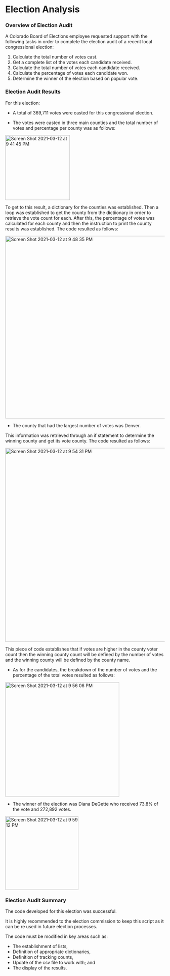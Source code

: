 # Election Analysis

### Overview of Election Audit
A Colorado Board of Elections employee requested support with the following tasks in order to complete the election audit of a recent local congressional election:

1. Calculate the total number of votes cast.
2. Get a complete list of the votes each candidate received.
3. Calculate the total number of votes each candidate received.
4. Calculate the percentage of votes each candidate won.
5. Determine the winner of the election based on popular vote.


### Election Audit Results
For this election:

- A total of 369,711 votes were casted for this congressional election.

- The votes were casted in three main counties and the total number of votes and percentage per county was as follows:

<img width="204" alt="Screen Shot 2021-03-12 at 9 41 45 PM" src="https://user-images.githubusercontent.com/78698456/111016909-65aebb00-837e-11eb-9f34-da31c518e8d3.png">

To get to this result, a dictionary for the counties was established. Then a loop was established to get the county from the dictiionary in order to retrieve the vote count for each. After this, the percentage of votes was calculated for each county and then the instruction to print the county results was established. The code resulted as follows:

<img width="574" alt="Screen Shot 2021-03-12 at 9 48 35 PM" src="https://user-images.githubusercontent.com/78698456/111016903-5e87ad00-837e-11eb-873f-f3ae48f3d7ce.png">

- The county that had the largest number of votes was Denver.

This information was retrieved through an if statement to determine the winning county and get its vote county. The code resulted as follows:

<img width="610" alt="Screen Shot 2021-03-12 at 9 54 31 PM" src="https://user-images.githubusercontent.com/78698456/111016905-60ea0700-837e-11eb-902f-3fe935994a86.png">

This piece of code establishes that if votes are higher in the county voter count then the winning county count will be defined by the number of votes and the winning county will be defined by the county name.

- As for the candidates, the breakdown of the number of votes and the percentage of the total votes resulted as follows:

<img width="360" alt="Screen Shot 2021-03-12 at 9 56 06 PM" src="https://user-images.githubusercontent.com/78698456/111016907-634c6100-837e-11eb-9f71-bb3b3e6a9c97.png">

- The winner of the election was Diana DeGette who received 73.8% of the vote and 272,892 votes.

<img width="231" alt="Screen Shot 2021-03-12 at 9 59 12 PM" src="https://user-images.githubusercontent.com/78698456/111016986-db1a8b80-837e-11eb-9555-7056d0510ca7.png">


### Election Audit Summary

The code developed for this election was successful. 

It is highly recommended to the election commission to keep this script as it can be re used in future election processes. 

The code must be modified in key areas such as:
  - The establishment of lists,
  - Definition of appropriate dictionaries,
  - Definition of tracking counts,
  - Update of the csv file to work with; and
  - The display of the results. 
